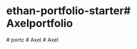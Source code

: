 # ethan-portfolio-starter#   A x e l p o r t f o l i o  
 #   p o r t c  
 #   A x e l  
 #   A x e l  
 